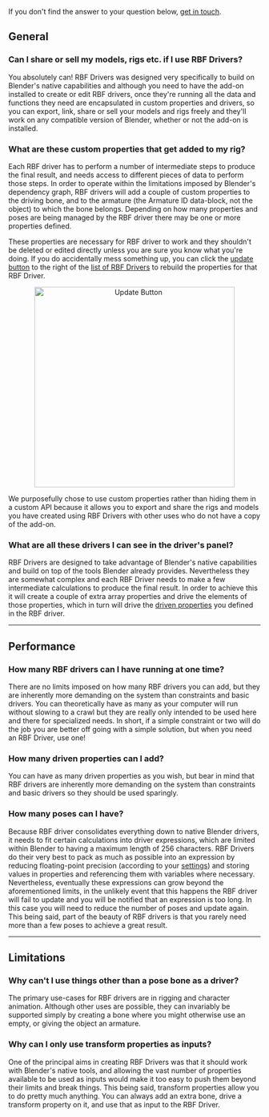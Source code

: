 
If you don't find the answer to your question below, [get in touch](user-guide/getting-help).

## General

### Can I share or sell my models, rigs etc. if I use RBF Drivers?

You absolutely can! RBF Drivers was designed very specifically to build on Blender's native
capabilities and although you need to have the add-on installed to create or edit RBF drivers,
once they're running all the data and functions they need are encapsulated in custom properties
and drivers, so you can export, link, share or sell your models and rigs freely and they'll work
on any compatible version of Blender, whether or not the add-on is installed.

### What are these custom properties that get added to my rig?

Each RBF driver has to perform a number of intermediate steps to produce the final result, and
needs access to different pieces of data to perform those steps. In order to operate within the
limitations imposed by Blender's dependency graph, RBF drivers will add a couple of custom
properties to the driving bone, and to the armature (the Armature ID data-block, not the object)
to which the bone belongs. Depending on how many properties and poses are being managed by the
RBF driver there may be one or more properties defined.

These properties are necessary for RBF driver to work and they shouldn't be deleted or edited
directly unless you are sure you know what you're doing. If you do accidentally mess something
up, you can click the [update button](user-guide/managing-drivers#rebuilding-drivers) to the
right of the [list of RBF Drivers](user-guide/managing-drivers#the-drivers-list) to rebuild
the properties for that RBF Driver.

<p style="text-align:center"><img src="img/rbfdriver_update_btn.jpg" alt="Update Button" width="400"/></p>

We purposefully chose to use custom properties rather than hiding them in a custom API because
it allows you to export and share the rigs and models you have created using RBF Drivers with
other uses who do not have a copy of the add-on.

### What are all these drivers I can see in the driver's panel?

RBF Drivers are designed to take advantage of Blender's native capabilities and build on top of
the tools Blender already provides. Nevertheless they are somewhat complex and each RBF Driver
needs to make a few intermediate calculations to produce the final result. In order to achieve
this it will create a couple of extra array properties and drive the elements of those properties,
which in turn will drive the [driven properties](user-guide/driven-properties) you defined in the
RBF driver.

___________________________________________________________________________________________________

## Performance

### How many RBF drivers can I have running at one time?

There are no limits imposed on how many RBF drivers you can add, but they are inherently more
demanding on the system than constraints and basic drivers. You can theoretically have as many
as your computer will run without slowing to a crawl but they are really only intended to be
used here and there for specialized needs. In short, if a simple constraint or two will do the
job you are better off going with a simple solution, but when you need an RBF Driver, use one!

### How many driven properties can I add?

You can have as many driven properties as you wish, but bear in mind that RBF drivers are
inherently more demanding on the system than constraints and basic drivers so they should
be used sparingly.

### How many poses can I have?

Because RBF driver consolidates everything down to native Blender drivers, it needs to fit certain
calculations into driver expressions, which are limited within Blender to having a maximum length
of 256 characters. RBF Drivers do their very best to pack as much as possible into an expression
by reducing floating-point precision (according to your [settings](user-guide/rbf-settings)) and
storing values in properties and referencing them with variables where necessary. Nevertheless,
eventually these expressions can grow beyond the aforementioned limits, in the unlikely event that
this happens the RBF driver will fail to update and you will be notified that an expression is too
long. In this case you will need to reduce the number of poses and update again. This being said,
part of the beauty of RBF drivers is that you rarely need more than a few poses to achieve a great
result.

___________________________________________________________________________________________________

## Limitations

### Why can't I use things other than a pose bone as a driver?

The primary use-cases for RBF drivers are in rigging and character animation. Although other uses
are possible, they can invariably be supported simply by creating a bone where you might otherwise
use an empty, or giving the object an armature.

### Why can I only use transform properties as inputs?

One of the principal aims in creating RBF Drivers was that it should work with Blender's native
tools, and allowing the vast number of properties available to be used as inputs would make it
too easy to push them beyond their limits and break things. This being said, transform properties
allow you to do pretty much anything. You can always add an extra bone, drive a transform property
on it, and use that as input to the RBF Driver.
